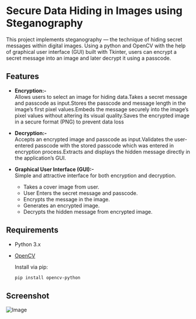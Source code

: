 # Secure Data Hiding in Images using Steganography

This project implements steganography — the technique of hiding secret messages within digital images. Using a python and OpenCV with the help of graphical user interface (GUI) built with Tkinter, users can encrypt a secret message into an image and later decrypt it using a passcode. 

## Features

- **Encryption:-**  
  Allows users to select an image for hiding data.Takes a secret message and passcode as input.Stores the passcode and message length in the image’s first pixel values.Embeds the message securely into the image’s pixel values without altering its visual quality.Saves the encrypted image in a secure format (PNG) to prevent data loss

- **Decryption:-**  
  Accepts an encrypted image and passcode as input.Validates the user-entered passcode with the stored passcode which was entered in encryption process.Extracts and displays the hidden message directly in the application’s GUI.

- **Graphical User Interface (GUI):-**  
  Simple and attractive interface for both encryption and decryption.
  - Takes a cover image from user.
  - User Enters the secret message and passcode.
  - Encrypts the message in the image.
  - Generates an encrypted image.
  - Decrypts the hidden message from encrypted image.

## Requirements

- Python 3.x
- [OpenCV](https://pypi.org/project/opencv-python/)

  Install via pip:  
  ```bash
  pip install opencv-python

## Screenshot
![Image]()
